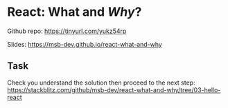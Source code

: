 # React: What and _Why_?

Github repo: https://tinyurl.com/yukz54rp

Slides: https://msb-dev.github.io/react-what-and-why

## Task

Check you understand the solution then proceed to the next step: https://stackblitz.com/github/msb-dev/react-what-and-why/tree/03-hello-react

